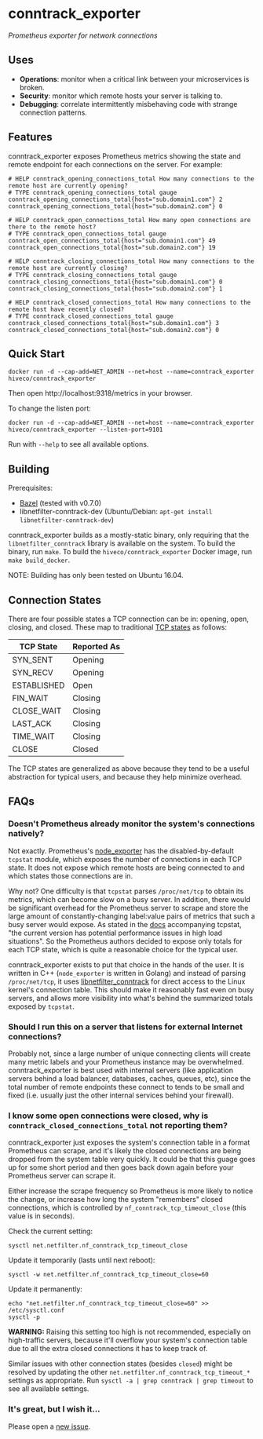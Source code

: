 # **conntrack_exporter**

*Prometheus exporter for network connections*

## Uses

* **Operations**: monitor when a critical link between your microservices is broken.
* **Security**: monitor which remote hosts your server is talking to.
* **Debugging**: correlate intermittently misbehaving code with strange connection patterns.


## Features

conntrack_exporter exposes Prometheus metrics showing the state and remote endpoint for each connections on the server. For example:

```
# HELP conntrack_opening_connections_total How many connections to the remote host are currently opening?
# TYPE conntrack_opening_connections_total gauge
conntrack_opening_connections_total{host="sub.domain1.com"} 2
conntrack_opening_connections_total{host="sub.domain2.com"} 0

# HELP conntrack_open_connections_total How many open connections are there to the remote host?
# TYPE conntrack_open_connections_total gauge
conntrack_open_connections_total{host="sub.domain1.com"} 49
conntrack_open_connections_total{host="sub.domain2.com"} 19

# HELP conntrack_closing_connections_total How many connections to the remote host are currently closing?
# TYPE conntrack_closing_connections_total gauge
conntrack_closing_connections_total{host="sub.domain1.com"} 0
conntrack_closing_connections_total{host="sub.domain2.com"} 1

# HELP conntrack_closed_connections_total How many connections to the remote host have recently closed?
# TYPE conntrack_closed_connections_total gauge
conntrack_closed_connections_total{host="sub.domain1.com"} 3
conntrack_closed_connections_total{host="sub.domain2.com"} 0
```


## Quick Start

```
docker run -d --cap-add=NET_ADMIN --net=host --name=conntrack_exporter hiveco/conntrack_exporter
```

Then open http://localhost:9318/metrics in your browser.

To change the listen port:

```
docker run -d --cap-add=NET_ADMIN --net=host --name=conntrack_exporter hiveco/conntrack_exporter --listen-port=9101
```

Run with `--help` to see all available options.


## Building

Prerequisites:

* [Bazel](https://www.bazel.build/) (tested with v0.7.0)
* libnetfilter-conntrack-dev (Ubuntu/Debian: `apt-get install libnetfilter-conntrack-dev`)

conntrack_exporter builds as a mostly-static binary, only requiring that the `libnetfilter_conntrack` library is available on the system. To build the binary, run `make`. To build the `hiveco/conntrack_exporter` Docker image, run `make build_docker`.

NOTE: Building has only been tested on Ubuntu 16.04.


## Connection States

There are four possible states a TCP connection can be in: opening, open, closing, and closed. These map to traditional [TCP states](https://www.ibm.com/support/knowledgecenter/en/SSLTBW_2.1.0/com.ibm.zos.v2r1.halu101/constatus.htm) as follows:

|TCP State|Reported As|
|-----|-----|
|SYN_SENT|Opening|
|SYN_RECV|Opening|
|ESTABLISHED|Open|
|FIN_WAIT|Closing|
|CLOSE_WAIT|Closing|
|LAST_ACK|Closing|
|TIME_WAIT|Closing|
|CLOSE|Closed|

The TCP states are generalized as above because they tend to be a useful abstraction for typical users, and because they help minimize overhead.


## FAQs

### Doesn't Prometheus already monitor the system's connections natively?

Not exactly. Prometheus's [node_exporter](https://github.com/prometheus/node_exporter/) has the disabled-by-default `tcpstat` module, which exposes the number of connections in each TCP state. It does not expose which remote hosts are being connected to and which states those connections are in.

Why not? One difficulty is that `tcpstat` parses `/proc/net/tcp` to obtain its metrics, which can become slow on a busy server. In addition, there would be significant overhead for the Prometheus server to scrape and store the large amount of constantly-changing label:value pairs of metrics that such a busy server would expose. As stated in the [docs](https://github.com/prometheus/node_exporter/commit/e2163db0f7a8f16ba9f505d9ca72bc2c68696e7d#diff-04c6e90faac2675aa89e2176d2eec7d8R54) accompanying tcpstat, "the current version has potential performance issues in high load situations". So the Prometheus authors decided to expose only totals for each TCP state, which is quite a reasonable choice for the typical user.

conntrack_exporter exists to put that choice in the hands of the user. It is written in C++ (`node_exporter` is written in Golang) and instead of parsing `/proc/net/tcp`, it uses [libnetfilter_conntrack](https://www.netfilter.org/projects/libnetfilter_conntrack/) for direct access to the Linux kernel's connection table. This should make it reasonably fast even on busy servers, and allows more visibility into what's behind the summarized totals exposed by `tcpstat`.

### Should I run this on a server that listens for external Internet connections?

Probably not, since a large number of unique connecting clients will create many metric labels and your Prometheus instance may be overwhelmed. conntrack_exporter is best used with internal servers (like application servers behind a load balancer, databases, caches, queues, etc), since the total number of remote endpoints these connect to tends to be small and fixed (i.e. usually just the other internal services behind your firewall).

### I know some open connections were closed, why is `conntrack_closed_connections_total` not reporting them?

conntrack_exporter just exposes the system's connection table in a format Prometheus can scrape, and it's likely the closed connections are being dropped from the system table very quickly. It could be that this guage goes up for some short period and then goes back down again before your Prometheus server can scrape it.

Either increase the scrape frequency so Prometheus is more likely to notice the change, or increase how long the system "remembers" closed connections, which is controlled by `nf_conntrack_tcp_timeout_close` (this value is in seconds).

Check the current setting:
```
sysctl net.netfilter.nf_conntrack_tcp_timeout_close
```

Update it temporarily (lasts until next reboot):
```
sysctl -w net.netfilter.nf_conntrack_tcp_timeout_close=60
```

Update it permanently:
```
echo "net.netfilter.nf_conntrack_tcp_timeout_close=60" >> /etc/sysctl.conf
sysctl -p
```

**WARNING:** Raising this setting too high is not recommended, especially on high-traffic servers, because it'll overflow your system's connection table due to all the extra closed connections it has to keep track of.

Similar issues with other connection states (besides `closed`) might be resolved by updating the other `net.netfilter.nf_conntrack_tcp_timeout_*` settings as appropriate. Run `sysctl -a | grep conntrack | grep timeout` to see all available settings.

### It's great, but I wish it...

Please open a [new issue](https://github.com/hiveco/conntrack_exporter/issues/new).
